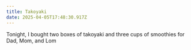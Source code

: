 ```yaml
---
title: Takoyaki
date: 2025-04-05T17:48:30.917Z
---
```


Tonight, I bought two boxes of takoyaki and three cups of smoothies for Dad, Mom, and Lom
